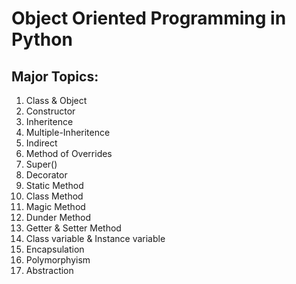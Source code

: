 # Object Oriented Programming in Python

## Major Topics:
 1) Class & Object
 2) Constructor
 3) Inheritence
 4) Multiple-Inheritence
 5) Indirect
 6) Method of Overrides
 7) Super()
 8) Decorator
 9) Static Method
 10) Class Method
 11) Magic Method
 12) Dunder Method
 13) Getter & Setter Method
 14) Class variable & Instance variable
 15) Encapsulation
 16) Polymorphyism
 17) Abstraction
